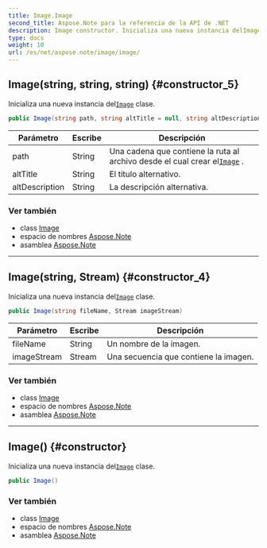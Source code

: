```yaml
---
title: Image.Image
second_title: Aspose.Note para la referencia de la API de .NET
description: Image constructor. Inicializa una nueva instancia delImage clase.
type: docs
weight: 10
url: /es/net/aspose.note/image/image/
---
```

## Image(string, string, string) {#constructor_5}

Inicializa una nueva instancia del[`Image`](../) clase.

```csharp
public Image(string path, string altTitle = null, string altDescription = null)
```

| Parámetro | Escribe | Descripción |
| --- | --- | --- |
| path | String | Una cadena que contiene la ruta al archivo desde el cual crear el[`Image`](../) . |
| altTitle | String | El título alternativo. |
| altDescription | String | La descripción alternativa. |

### Ver también

* class [Image](../)
* espacio de nombres [Aspose.Note](../../image/)
* asamblea [Aspose.Note](../../../)

---

## Image(string, Stream) {#constructor_4}

Inicializa una nueva instancia del[`Image`](../) clase.

```csharp
public Image(string fileName, Stream imageStream)
```

| Parámetro | Escribe | Descripción |
| --- | --- | --- |
| fileName | String | Un nombre de la imagen. |
| imageStream | Stream | Una secuencia que contiene la imagen. |

### Ver también

* class [Image](../)
* espacio de nombres [Aspose.Note](../../image/)
* asamblea [Aspose.Note](../../../)

---

## Image() {#constructor}

Inicializa una nueva instancia del[`Image`](../) clase.

```csharp
public Image()
```

### Ver también

* class [Image](../)
* espacio de nombres [Aspose.Note](../../image/)
* asamblea [Aspose.Note](../../../)


